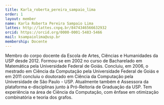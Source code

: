 ```yaml
---
title: Karla_roberta_pereira_sampaio_lima
order: 1
layout: member
name: Karla Roberta Pereira Sampaio Lima
lattes: http://lattes.cnpq.br/8474346566632932
orcid: https://orcid.org/0000-0001-5483-5466
mail: ksampaiolima@usp.br
membership: Docente
---
```

Membro do corpo docente da Escola de Artes, Ciências e Humanidades da USP desde 2012. Formou-se em 2002 no curso de Bacharelado em Matemática pela Universidade Federal de Goiás. Concluiu, em 2006, o mestrado em Ciência da Computação pela Universidade Federal de Goiás e em 2011 concluiu o doutorado em Ciência da Computação pela Universidade de São Paulo - USP. Atualmente também é Assessora da plataforma e-disciplinas junto à Pró-Reitoria de Graduação da USP. Tem experiência na área de Ciência da Computação, com ênfase em otimização combinatória e teoria dos grafos.
